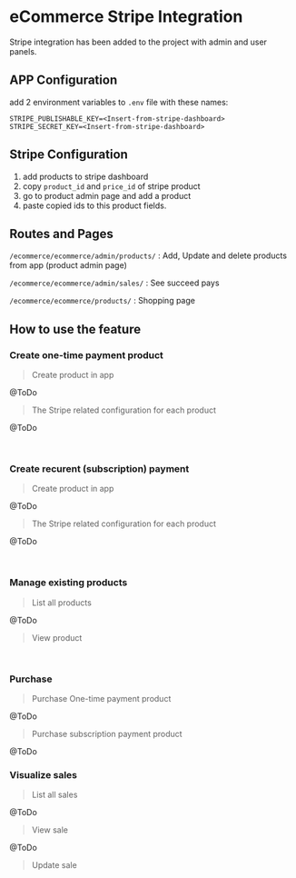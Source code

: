 # eCommerce Stripe Integration

Stripe integration has been added to the project with admin and user panels.

## APP Configuration

add 2 environment variables to `.env` file with these names:
```text
STRIPE_PUBLISHABLE_KEY=<Insert-from-stripe-dashboard>
STRIPE_SECRET_KEY=<Insert-from-stripe-dashboard>
```

## Stripe Configuration

1. add products to stripe dashboard
2. copy `product_id` and `price_id` of stripe product
3. go to product admin page and add a product
4. paste copied ids to this product fields.

## Routes and Pages

`/ecommerce/ecommerce/admin/products/` : Add, Update and delete products from app (product admin page)

`/ecommerce/ecommerce/admin/sales/` : See succeed pays

`/ecommerce/ecommerce/products/` : Shopping page


## How to use the feature

### Create one-time payment product 

> Create product in app

@ToDo

> The Stripe related configuration for each product

@ToDo

<br />

### Create recurent (subscription) payment 

> Create product in app

@ToDo

> The Stripe related configuration for each product

@ToDo

<br />

### Manage existing products

> List all products

@ToDo

> View product

<br />

### Purchase 

> Purchase One-time payment product 

@ToDo

> Purchase subscription payment product 

@ToDo

### Visualize sales 

> List all sales

@ToDo

> View sale 

@ToDo

> Update sale 

